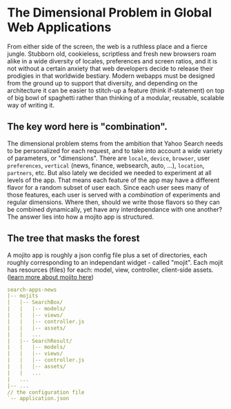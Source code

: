 # The Dimensional Problem in Global Web Applications

From either side of the screen, the web is a ruthless place and a fierce jungle. Stubborn old, cookieless, scriptless and fresh new browsers roam alike in a wide diversity of locales, preferences and screen ratios, and it is not without a certain anxiety that web developers decide to release their prodigies in that worldwide bestiary. Modern webapps must be designed from the ground up to support that diversity, and depending on the architecture it can be easier to stitch-up a feature (think if-statement) on top of big bowl of spaghetti rather than thinking of a modular, reusable, scalable way of writing it.

## The key word here is "combination".
The dimensional problem stems from the ambition that Yahoo Search needs to be personalized for each request, and to take into account a wide variety of parameters, or "dimensions". There are `locale`, `device`, `browser`, user `preferences`, `vertical` (news, finance, websearch, auto, ...), `location`, `partners`, etc. But also lately we decided we needed to experiment at all levels of the app. That means each feature of the app may have a different flavor for a random subset of user each. Since each user sees many of those features, each user is served with a _combination_ of experiments and regular dimensions. Where then, should we write those flavors so they can be combined dynamically, yet have any interdependance with one another? The answer lies into how a mojito app is structured.

## The tree that masks the forest
A mojito app is roughly a json config file plus a set of directories, each roughly corresponding to an independant widget - called "mojit". Each mojit has resources (files) for each: model, view, controller, client-side assets. ([learn more about mojito here](http://developer.yahoo.com/cocktails/mojito/))

```yaml
search-apps-news
|-- mojits
|   |-- SearchBox/
|   |   |-- models/
|   |   |-- views/
|   |   |-- controller.js
|   |   |-- assets/
|   |   ...
|   |-- SearchResult/
|   |   |-- models/
|   |   |-- views/
|   |   |-- controller.js
|   |   |-- assets/
|   |   ...
|   ...
|-- ...
// the configuration file
`-- application.json

```
